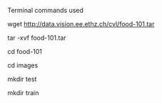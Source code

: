 Terminal commands used 

wget http://data.vision.ee.ethz.ch/cvl/food-101.tar

tar -xvf food-101.tar

cd food-101

cd images

mkdir test

mkdir train
